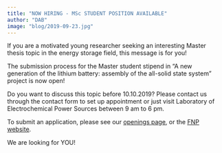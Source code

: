 ```yaml
---
title: "NOW HIRING - MSc STUDENT POSITION AVAILABLE"
author: "DAB"
image: "blog/2019-09-23.jpg"
---
```


If you are a motivated young researcher seeking an interesting Master thesis
topic in the energy storage field, this message is for you!

The submission process for the Master student stipend in “A new generation of
the lithium battery: assembly of the all-solid state system” project is now
open! 

Do you want to discuss this topic before 10.10.2019? Please contact us through
the contact form to set up appointment or just visit Laboratory of
Electrochemical Power Sources between 9 am to 6 pm. 

To submit an application, please see our [openings page](https://lisec-tech.com/team/openings),
or the [FNP
website](https://www.fnp.org.pl/oferta_pracy/magistrant-chemia-fizyczna-chemia-nieorganiczna-elektrochemia-2/).

We are looking for YOU!
